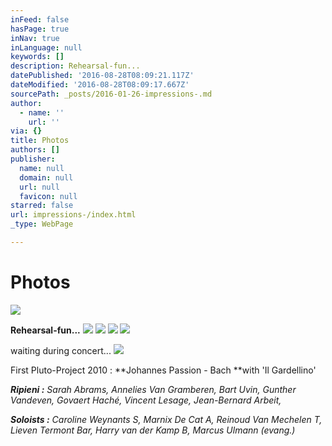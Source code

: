 ```yaml
---
inFeed: false
hasPage: true
inNav: true
inLanguage: null
keywords: []
description: Rehearsal-fun...
datePublished: '2016-08-28T08:09:21.117Z'
dateModified: '2016-08-28T08:09:17.667Z'
sourcePath: _posts/2016-01-26-impressions-.md
author:
  - name: ''
    url: ''
via: {}
title: Photos
authors: []
publisher:
  name: null
  domain: null
  url: null
  favicon: null
starred: false
url: impressions-/index.html
_type: WebPage

---
```

# Photos
![](https://s3-us-west-2.amazonaws.com/the-grid-img/p/c752079fa18b63530da6036edc19b4d0555d3318.jpg)

**Rehearsal-fun...**
![](https://s3-us-west-2.amazonaws.com/the-grid-img/p/d3a48b0dd422106cf45e054e6bd81f54fd644a04.jpg)
![](https://s3-us-west-2.amazonaws.com/the-grid-img/p/c7e9f072e69de6a328729fdba32f2ad55adb229c.jpg)
![](https://s3-us-west-2.amazonaws.com/the-grid-img/p/6a6adb3dcea21c8dc57c1272a0e0f553f612eaef.jpg)
![](https://s3-us-west-2.amazonaws.com/the-grid-img/p/9da434ecd5f468ccf9ee939421624fddce57282f.jpg)

waiting during concert...
![](https://s3-us-west-2.amazonaws.com/the-grid-img/p/05b7ec47c52d22dd77ae4403e4ac428afdcc207d.jpg)

First Pluto-Project 2010 : **Johannes Passion - Bach **with 'Il Gardellino'

_**Ripieni :** Sarah Abrams, Annelies Van Gramberen, Bart Uvin, Gunther Vandeven, Govaert Haché, Vincent Lesage, Jean-Bernard Arbeit,_

_**Soloists :** Caroline Weynants S, Marnix De Cat A, Reinoud Van Mechelen T, Lieven Termont Bar, Harry van der Kamp B, Marcus Ulmann (evang.)_